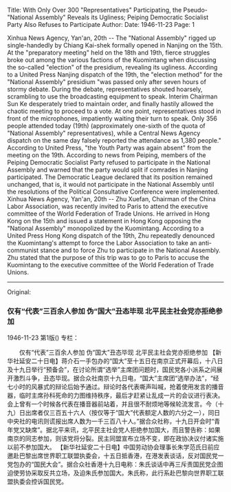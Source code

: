 Title: With Only Over 300 "Representatives" Participating, the Pseudo-"National Assembly" Reveals its Ugliness; Peiping Democratic Socialist Party Also Refuses to Participate
Author: 
Date: 1946-11-23
Page: 1

Xinhua News Agency, Yan'an, 20th -- The "National Assembly" rigged up single-handedly by Chiang Kai-shek formally opened in Nanjing on the 15th. At the "preparatory meeting" held on the 18th and 19th, fierce struggles broke out among the various factions of the Kuomintang when discussing the so-called "election" of the presidium, revealing its ugliness. According to a United Press Nanjing dispatch of the 19th, the "election method" for the "National Assembly" presidium "was passed only after seven hours of stormy debate. During the debate, representatives shouted hoarsely, scrambling to use the broadcasting equipment to speak. Interim Chairman Sun Ke desperately tried to maintain order, and finally hastily allowed the chaotic meeting to proceed to a vote. At one point, representatives stood in front of the microphones, impatiently waiting their turn to speak. Only 356 people attended today (19th) (approximately one-sixth of the quota of "National Assembly" representatives), while a Central News Agency dispatch on the same day falsely reported the attendance as 1,380 people." According to United Press, "the Youth Party was again absent" from the meeting on the 19th. According to news from Peiping, members of the Peiping Democratic Socialist Party refused to participate in the National Assembly and warned that the party would split if comrades in Nanjing participated. The Democratic League declared that its position remained unchanged, that is, it would not participate in the National Assembly until the resolutions of the Political Consultative Conference were implemented.
    Xinhua News Agency, Yan'an, 20th -- Zhu Xuefan, Chairman of the China Labor Association, was recently invited to Paris to attend the executive committee of the World Federation of Trade Unions. He arrived in Hong Kong on the 15th and issued a statement in Hong Kong opposing the "National Assembly" monopolized by the Kuomintang. According to a United Press Hong Kong dispatch of the 19th, Zhu repeatedly denounced the Kuomintang's attempt to force the Labor Association to take an anti-communist stance and to force Zhu to participate in the National Assembly. Zhu stated that the purpose of this trip was to go to Paris to accuse the Kuomintang to the executive committee of the World Federation of Trade Unions.



<hr /> 

Original: 


### 仅有“代表”三百余人参加  伪“国大”丑态毕现  北平民主社会党亦拒绝参加

1946-11-23
第1版()
专栏：

　　仅有“代表”三百余人参加
    伪“国大”丑态毕现
    北平民主社会党亦拒绝参加
    【新华社延安二十日电】蒋介石一手包办的“国大”至十五日在南京正式开幕后，十八日及十九日举行“预备会”，在讨论所谓“选举”主席团问题时，国民党各小派系之间展开激烈斗争，丑态毕现。据合众社南京十九日电，“国大”主席团“选举办法”，“经七小时的风暴式的辩论后始予通过。辩论时各代表嘶声叫喊，抢着使用发言的播音器，临时主席孙科死命的力图维持秩序，最后才赶紧让乱成一片的会议进行表决。会上曾有一个时候各代表在播音器前站着，并且很不耐烦地等候轮流发言。今（十九）日出席者仅三百五十六人（按仅等于“国大”代表额定人数的六分之一），同日中央社的电讯则谎报出席人数为一千三百八十人。”据合众社称，十九日开会时“青年党又缺席”。据北平来讯，北平民主社会党人拒绝参加国大，而且警告称：如果南京的同志参加，则该党将分裂。民主同盟宣布立场不变，即在政协决议付诸实施以前不参加国大。
    【新华社延安二十日电】中国劳动协会理事长朱学范氏日前应邀赴巴黎出席世界职工联盟执委会，十五日抵香港，在港发表谈话，反对国民党一党包办的“国民大会”。据合众社香港十九日电称：朱氏谈话中再三斥责国民党企图迫使劳协采取反共立场，及迫朱氏参加国大。朱氏称，此行系赴巴黎向世界职工联盟执委会控诉国民党。
